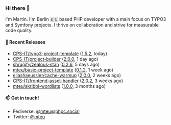 ### Hi there 👋

I'm Martin. I'm Berlin 🇪🇺 based PHP developer with a main focus on TYPO3 and Symfony projects. I thrive on
collaboration and strive for measurable code quality.

#### 🚀 Recent Releases

- [CPS-IT/typo3-project-template](https://github.com/CPS-IT/typo3-project-template) ([1.5.2](https://github.com/CPS-IT/typo3-project-template/releases/tag/1.5.2), today)
- [CPS-IT/project-builder](https://github.com/CPS-IT/project-builder) ([2.0.0](https://github.com/CPS-IT/project-builder/releases/tag/2.0.0), 1 day ago)
- [shrugify/zealous-stan](https://github.com/shrugify/zealous-stan) ([0.2.6](https://github.com/shrugify/zealous-stan/releases/tag/0.2.6), 5 days ago)
- [mteu/basic-project-template](https://github.com/mteu/basic-project-template) ([0.1.2](https://github.com/mteu/basic-project-template/releases/tag/0.1.2), 1 week ago)
- [eliashaeussler/cache-warmup](https://github.com/eliashaeussler/cache-warmup) ([2.0.0](https://github.com/eliashaeussler/cache-warmup/releases/tag/2.0.0), 2 weeks ago)
- [CPS-IT/frontend-asset-handler](https://github.com/CPS-IT/frontend-asset-handler) ([2.0.2](https://github.com/CPS-IT/frontend-asset-handler/releases/tag/2.0.2), 3 weeks ago)
- [mteu/skribbl-wordlists](https://github.com/mteu/skribbl-wordlists) ([1.0.0](https://github.com/mteu/skribbl-wordlists/releases/tag/1.0.0), 3 months ago)

#### 📫 Get in touch!

- Fediverse: [@mteu@phpc.social](https://phpc.social/@mteu)
- Twitter: [@mteu](https://twitter.com/mteu)
